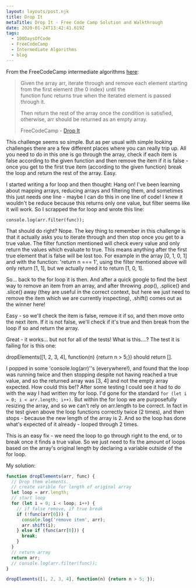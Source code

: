 ```yaml
---
layout: layouts/post.njk
title: Drop It
metaTitle: Drop It - Free Code Camp Solution and Walkthrough
date: 2020-01-24T13:42:41.619Z
tags:
  - 100DaysOfCode
  - FreeCodeCamp
  - Intermediate Algorithms
  - blog
---
```

From the FreeCodeCamp intermediate algorithms [here](https://www.freecodecamp.org/learn/javascript-algorithms-and-data-structures/intermediate-algorithm-scripting/drop-it):

> Given the array arr, iterate through and remove each element starting from the first element (the 0 index) until the function func returns true when the iterated element is passed through it.
> 
> Then return the rest of the array once the condition is satisfied, otherwise, arr should be returned as an empty array.
> 
> FreeCodeCamp - [Drop It](https://www.freecodecamp.org/learn/javascript-algorithms-and-data-structures/intermediate-algorithm-scripting/drop-it)

This challenge seems so simple. But as per usual with simple looking challenges there are a few different places where you can really trip up. All you need to do in this one is go through the array, check if each item is false according to the given function and then remove the item if it is false - once you get to the first true item (according to the given function) break the loop and return the rest of the array. Easy.

I started writing a for loop and then thought: Hang on! I've been learning about mapping arrays, reducing arrays and filtering them, and sometimes this just needs one line - maybe I can do this in one line of code! I knew it wouldn't be reduce because this returns only one value, but filter seems like it will work. So I scrapped the for loop and wrote this line:

`console.log(arr.filter(func));`

That should do right? Nope. The key thing to remember in this challenge is that it actually asks you to iterate through and then stop once you get to a true value. The filter function mentioned will check every value and only return the values which evaluate to true. This means anything after the first true element that is false will be lost too. For example in the array [0, 1, 0, 1] and with the function: 'return n === 1', using the filter mentioned above will only return [1, 1], but we actually need it to return [1, 0, 1].

So... back to the for loop it is then. And after a quick google to find the best way to remove an item from an array, and after throwing .pop(), .splice() and .slice() away (they are useful in the correct context, but here we just need to remove the item which we are currently inspecting), .shift() comes out as the winner here!

Easy - so we'll check the item is false, remove it if so, and then move onto the next item. If it is not false, we'll check if it's true and then break from the loop if so and return the array.

Great - it works... but not for all of the tests! What is this....? The test it is failing for is this one:

dropElements([1, 2, 3, 4], function(n) {return n > 5;}) should return [].

I popped in some 'console.log(arr)''s (everywhere!), and found that the loop was running twice and then stopping despite not having reached a true value, and so the returned array was [3, 4] and not the empty array expected. How could this be!? After some testing I could see it had to do with the way I had written my for loop. I'd gone for the standard `for (let i = 0; i < arr.length; i++)`. But within the for loop we are purposefully resizing the array, and so we can't rely on arr.length to be correct. In fact in the test given above the loop functions correctly twice (2 times), and then stops - because the new length of the array is 2. And so the loop has done what's expected of it already - looped through 2 times.

This is an easy fix - we need the loop to go through right to the end, or to break once it finds a true value. So we just need to fix the amount of loops based on the array's original length by declaring a variable outside of the for loop.

My solution:

```javascript
function dropElements(arr, func) {
  // Drop them elements.
  // create varible for length of original array
  let loop = arr.length;
  // start loop
  for (let i = 0; i < loop; i++) {
    // if false remove, if true break
    if (!func(arr[0])) {
      console.log('remove item', arr);
      arr.shift(i);
    } else if (func(arr[0])) {
      break;
    }
  }
  // return array
  return arr;
  // console.log(arr.filter(func));
}

dropElements([1, 2, 3, 4], function(n) {return n > 5; });
```